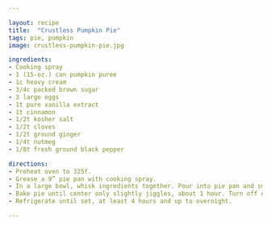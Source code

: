 ```yaml
---

layout: recipe
title:  "Crustless Pumpkin Pie"
tags: pie, pumpkin
image: crustless-pumpkin-pie.jpg

ingredients:
- Cooking spray
- 1 (15-oz.) can pumpkin puree
- 1c heavy cream
- 3/4c packed brown sugar
- 3 large eggs
- 1t pure vanilla extract
- 1t cinnamon
- 1/2t kosher salt
- 1/2t cloves
- 1/2t ground ginger
- 1/4t nutmeg
- 1/8t fresh ground black pepper 

directions:
- Preheat oven to 325f. 
- Grease a 9” pie pan with cooking spray. 
- In a large bowl, whisk ingredients together. Pour into pie pan and smooth top with a spatula. 
- Bake pie until center only slightly jiggles, about 1 hour. Turn off oven and prop the door open with a wooden spoon and let pie cool in oven for another hour. 
- Refrigerate until set, at least 4 hours and up to overnight. 

---
```

